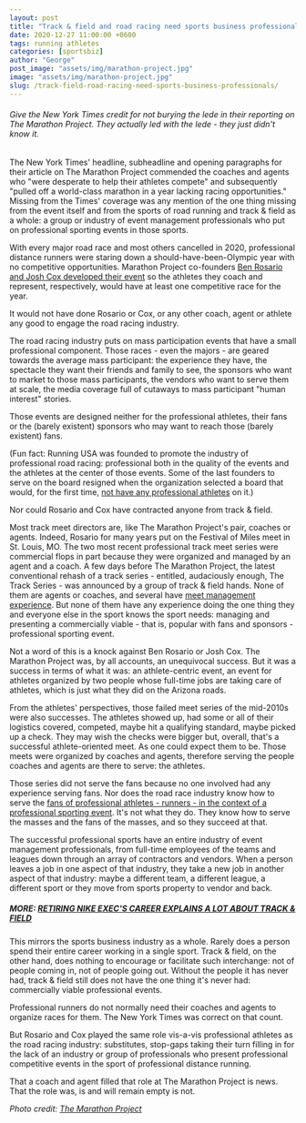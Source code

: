 ```yaml
---
layout: post
title: "Track & field and road racing need sports business professionals"
date: 2020-12-27 11:00:00 +0600
tags: running athletes
categories: [sportsbiz]
author: "George"
post_image: "assets/img/marathon-project.jpg"
image: "assets/img/marathon-project.jpg"
slug: /track-field-road-racing-need-sports-business-professionals/
---
```

<h6>Give the New York Times credit for not burying the lede in their reporting on The Marathon Project. They actually led with the lede - they just didn't know it.</h6>

The New York Times' headline, subheadline and opening paragraphs for their article on The Marathon Project commended the coaches and agents who "were desperate to help their athletes compete" and subsequently "pulled off a world-class marathon in a year lacking racing opportunities." Missing from the Times' coverage was any mention of the one thing missing from the event itself and from the sports of road running and track & field as a whole: a group or industry of event management professionals who put on professional sporting events in those sports.

With every major road race and most others cancelled in 2020, professional distance runners were staring down a should-have-been-Olympic year with no competitive opportunities. Marathon Project co-founders [Ben Rosario and Josh Cox developed their event](https://www.nytimes.com/2020/12/21/sports/marathon-project-sara-hall-martin-hehir.html) so the athletes they coach and represent, respectively, would have at least one competitive race for the year.

It would not have done Rosario or Cox, or any other coach, agent or athlete any good to engage the road racing industry. 

The road racing industry puts on mass participation events that have a small professional component. Those races - even the majors - are geared towards the average mass participant: the experience they have, the spectacle they want their friends and family to see, the sponsors who want to market to those mass participants, the vendors who want to serve them at scale, the media coverage full of cutaways to mass participant "human interest" stories. 

Those events are designed neither for the professional athletes, their fans or the (barely existent) sponsors who may want to reach those (barely existent) fans. 

(Fun fact: Running USA was founded to promote the industry of professional road racing: professional both in the quality of the events and the athletes at the center of those events. Some of the last founders to serve on the board resigned when the organization selected a board that would, for the first time, [not have any professional athletes](https://runningusa.org/RUSA/about/Board_of_Directors/RUSA/About/Board_of_Directors.aspx?hkey=ecc39e7c-724c-4380-af2c-1da0d0f87c73) on it.)

Nor could Rosario and Cox have contracted anyone from track & field. 

Most track meet directors are, like The Marathon Project's pair, coaches or agents. Indeed, Rosario for many years put on the Festival of Miles meet in St. Louis, MO. The two most recent professional track meet series were commercial flops in part because they were organized and managed by an agent and a coach. A few days before The Marathon Project, the latest conventional rehash of a track series - entitled, audaciously enough, The Track Series - was announced by a group of track & field hands. None of them are agents or coaches, and several have [meet management experience](https://nalathletics.com/blog/2020/12/04/sketchy-basic-sponsorship-the-track-meet). But none of them have any experience doing the one thing they and everyone else in the sport knows the sport needs: managing and presenting a commercially viable - that is, popular with fans and sponsors - professional sporting event.

Not a word of this is a knock against Ben Rosario or Josh Cox. The Marathon Project was, by all accounts, an unequivocal success. But it was a success in terms of what it was: an athlete-centric event, an event for athletes organized by two people whose full-time jobs are taking care of athletes, which is just what they did on the Arizona roads.

From the athletes' perspectives, those failed meet series of the mid-2010s were also successes. The athletes showed up, had some or all of their logistics covered, competed, maybe hit a qualifying standard, maybe picked up a check. They may wish the checks were bigger but, overall, that's a successful athlete-oriented meet. As one could expect them to be. Those meets were organized by coaches and agents, therefore serving the people coaches and agents are there to serve: the athletes. 

Those series did not serve the fans because no one involved had any experience serving fans. Nor does the road race industry know how to serve the [fans of professional athletes - runners - in the context of a professional sporting event](https://nalathletics.com/blog/2020/12/15/eliud-kipchoge-fans-teach-american-pro-track-and-field-athletes). It's not what they do. They know how to serve the masses and the fans of the masses, and so they succeed at that.

The successful professional sports have an entire industry of event management professionals, from full-time employees of the teams and leagues down through an array of contractors and vendors. When a person leaves a job in one aspect of that industry, they take a new job in another aspect of that industry: maybe a different team, a different league, a different sport or they move from sports property to vendor and back. 

##### MORE: [RETIRING NIKE EXEC'S CAREER EXPLAINS A LOT ABOUT TRACK & FIELD](https://nalathletics.com/blog/2020/09/21/retiring-nike-exec-career-explains-track-and-field)

This mirrors the sports business industry as a whole. Rarely does a person spend their entire career working in a single sport. Track & field, on the other hand, does nothing to encourage or facilitate such interchange: not of people coming in, not of people going out. Without the people it has never had, track & field still does not have the one thing it's never had: commercially viable professional events.

Professional runners do not normally need their coaches and agents to organize races for them. The New York Times was correct on that count. 

But Rosario and Cox played the same role vis-a-vis professional athletes as the road racing industry: substitutes, stop-gaps taking their turn filling in for the lack of an industry or group of professionals who present professional competitive events in the sport of professional distance running.

That a coach and agent filled that role at The Marathon Project is news. That the role was, is and will remain empty is not.

<em>Photo credit: [The Marathon Project](https://www.facebook.com/marathonproj)
